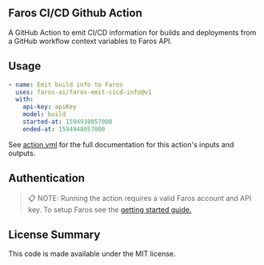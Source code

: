 ## Faros CI/CD Github Action

A GitHub Action to emit CI/CD information for builds and deployments from a GitHub workflow
context variables to Faros API.

## Usage

```yaml
- name: Emit build info to Faros
  uses: faros-ai/faros-emit-cicd-info@v1
  with:
    api-key: apiKey
    model: build
    started-at: 1594938057000
    ended-at: 1594948057000
```

See [action.yml](action.yml) for the full documentation for this action's inputs and outputs.

## Authentication

> :clipboard: NOTE: Running the action requires a valid Faros account and
> API key. To setup Faros see the [getting started guide.](https://docs.faros.ai/#/?id=installation)

## License Summary

This code is made available under the MIT license.
